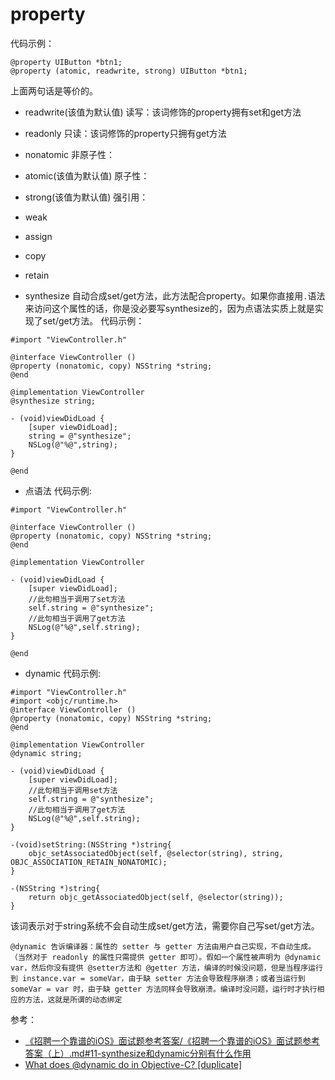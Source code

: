 # property

代码示例：
```
@property UIButton *btn1;
@property (atomic, readwrite, strong) UIButton *btn1;
```

上面两句话是等价的。

* readwrite(该值为默认值)
读写：该词修饰的property拥有set和get方法

* readonly
只读：该词修饰的property只拥有get方法

* nonatomic
非原子性：

* atomic(该值为默认值)
原子性：

* strong(该值为默认值)
强引用：

* weak

* assign

* copy

* retain

* synthesize
自动合成set/get方法，此方法配合property。如果你直接用`.`语法来访问这个属性的话，你是没必要写synthesize的，因为点语法实质上就是实现了set/get方法。
代码示例：
```
#import "ViewController.h"

@interface ViewController ()
@property (nonatomic, copy) NSString *string;
@end

@implementation ViewController
@synthesize string;

- (void)viewDidLoad {
    [super viewDidLoad];
    string = @"synthesize";
    NSLog(@"%@",string);
}

@end
```

* 点语法
代码示例:
```
#import "ViewController.h"

@interface ViewController ()
@property (nonatomic, copy) NSString *string;
@end

@implementation ViewController

- (void)viewDidLoad {
    [super viewDidLoad];
    //此句相当于调用了set方法
    self.string = @"synthesize";
    //此句相当于调用了get方法
    NSLog(@"%@",self.string);
}

@end
```

* dynamic
代码示例:
```
#import "ViewController.h"
#import <objc/runtime.h>
@interface ViewController ()
@property (nonatomic, copy) NSString *string;
@end

@implementation ViewController
@dynamic string;

- (void)viewDidLoad {
    [super viewDidLoad];
    //此句相当于调用set方法
    self.string = @"synthesize";
    //此句相当于调用了get方法
    NSLog(@"%@",self.string);
}

-(void)setString:(NSString *)string{
    objc_setAssociatedObject(self, @selector(string), string, OBJC_ASSOCIATION_RETAIN_NONATOMIC);
}

-(NSString *)string{
    return objc_getAssociatedObject(self, @selector(string));
}
```

该词表示对于string系统不会自动生成set/get方法，需要你自己写set/get方法。

`@dynamic 告诉编译器：属性的 setter 与 getter 方法由用户自己实现，不自动生成。（当然对于 readonly 的属性只需提供 getter 即可）。假如一个属性被声明为 @dynamic var，然后你没有提供 @setter方法和 @getter 方法，编译的时候没问题，但是当程序运行到 instance.var = someVar，由于缺 setter 方法会导致程序崩溃；或者当运行到 someVar = var 时，由于缺 getter 方法同样会导致崩溃。编译时没问题，运行时才执行相应的方法，这就是所谓的动态绑定`

参考：
* [《招聘一个靠谱的iOS》面试题参考答案/《招聘一个靠谱的iOS》面试题参考答案（上）.md#11-synthesize和dynamic分别有什么作用](https://github.com/ChenYilong/iOSInterviewQuestions/blob/master/01《招聘一个靠谱的iOS》面试题参考答案/《招聘一个靠谱的iOS》面试题参考答案（上）.md#11-synthesize和dynamic分别有什么作用)
* [What does @dynamic do in Objective-C? [duplicate]](http://stackoverflow.com/questions/4621952/what-does-dynamic-do-in-objective-c)

